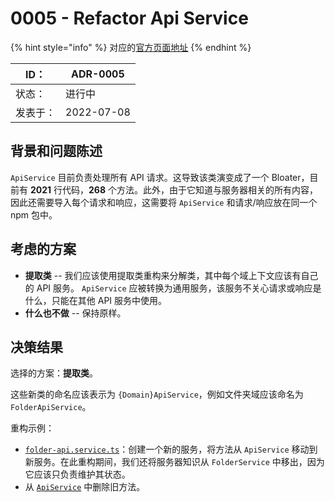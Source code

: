 # 0005 - Refactor Api Service

{% hint style="info" %}
对应的[官方页面地址](https://contributing.bitwarden.com/architecture/adr/refactor-api-service)
{% endhint %}

| ID：  | ADR-0005   |
| ---- | ---------- |
| 状态：  | 进行中        |
| 发表于： | 2022-07-08 |

## 背景和问题陈述​ <a href="#context-and-problem-statement" id="context-and-problem-statement"></a>

`ApiService` 目前负责处理所有 API 请求。这导致该类演变成了一个 Bloater，目前有 **2021** 行代码，**268** 个方法。此外，由于它知道与服务器相关的所有内容，因此还需要导入每个请求和响应，这需要将 `ApiService` 和请求/响应放在同一个 npm 包中。

## 考虑的方案​ <a href="#considered-options" id="considered-options"></a>

* **提取类** -- 我们应该使用提取类重构来分解类，其中每个域上下文应该有自己的 API 服务。 `ApiService` 应被转换为通用服务，该服务不关心请求或响应是什么，只能在其他 API 服务中使用。
* **什么也不做** -- 保持原样。

## 决策结果​ <a href="#decision-outcome" id="decision-outcome"></a>

选择的方案：**提取类**。

这些新类的命名应该表示为 `{Domain}ApiService`，例如文件夹域应该命名为 `FolderApiService`。

重构示例：

* [`folder-api.service.ts`](https://github.com/bitwarden/clients/pull/3011/files#diff-11b3488b9977f06625349680f81554505613715cfcc9890ebb356a74579c236a)：创建一个新的服务，将方法从 `ApiService` 移动到新服务。在此重构期间，我们还将服务器知识从 `FolderService` 中移出，因为它应该只负责维护其状态。
* 从 [`ApiService`](https://github.com/bitwarden/clients/pull/3011/files#diff-6c8f3163b688c01f589d1e9ee5b7998aea4a0aedde8333c3939fb6181c301bed) 中删除旧方法。
